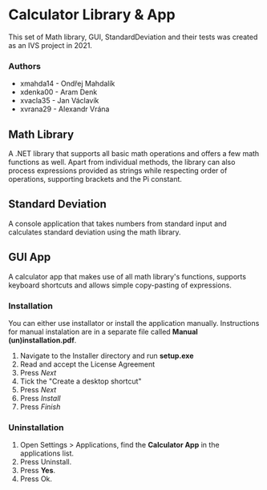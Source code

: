 # Calculator Library & App
This set of Math library, GUI, StandardDeviation and their tests was created as an IVS project in 2021.

### Authors
- xmahda14 - Ondřej Mahdalík
- xdenka00 - Aram Denk
- xvacla35 - Jan Václavík
- xvrana29 - Alexandr Vrána

## Math Library
A .NET library that supports all basic math operations and offers a few math functions as well.
Apart from individual methods, the library can also process expressions provided as strings while respecting order of operations, supporting brackets and the Pi constant.

## Standard Deviation
A console application that takes numbers from standard input and calculates standard deviation using the math library.

## GUI App
A calculator app that makes use of all math library's functions, supports keyboard shortcuts and allows simple copy-pasting of expressions.

### Installation
You can either use installator or install the application manually.
Instructions for manual instalation are in a separate file called **Manual (un)installation.pdf**.

1. Navigate to the Installer directory and run **setup.exe**
2. Read and accept the License Agreement
3. Press *Next*
4. Tick the "Create a desktop shortcut"
5. Press *Next*
6. Press *Install*
7. Press *Finish*

### Uninstallation
1. Open Settings > Applications, find the **Calculator App** in the applications list.
2. Press Uninstall.
3. Press **Yes**.
4. Press Ok.